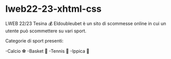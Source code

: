 # lweb22-23-xhtml-css
LWEB 22/23 Tesina 💰
Eldoubleubet è un sito di scommesse online in cui un utente può scommettere su vari sport.

Categorie di sport presenti:

-Calcio ⚽
-Basket 🏀
-Tennis 🎾
-Ippica 🏇

